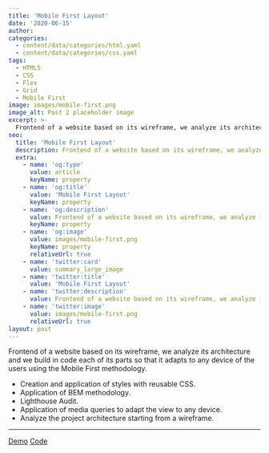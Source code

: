 ```yaml
---
title: 'Mobile First Layout'
date: '2020-06-15'
author: 
categories:
  - content/data/categories/html.yaml
  - content/data/categories/css.yaml
tags:
  - HTML5
  - CSS
  - Flex
  - Grid
  - Mobile First
image: images/mobile-first.png
image_alt: Post 2 placeholder image
excerpt: >-
  Frontend of a website based on its wireframe, we analyze its architecture and we build in code each of its parts so that it adapts to any device of the users using the Mobile First methodology.
seo:
  title: 'Mobile First Layout'
  description: Frontend of a website based on its wireframe, we analyze its architecture and we build in code each of its parts so that it adapts to any device of the users using the Mobile First methodology.
  extra:
    - name: 'og:type'
      value: article
      keyName: property
    - name: 'og:title'
      value: 'Mobile First Layout'
      keyName: property
    - name: 'og:description'
      value: Frontend of a website based on its wireframe, we analyze its architecture and we build in code each of its parts so that it adapts to any device of the users using the Mobile First methodology.
      keyName: property
    - name: 'og:image'
      value: images/mobile-first.png
      keyName: property
      relativeUrl: true
    - name: 'twitter:card'
      value: summary_large_image
    - name: 'twitter:title'
      value: 'Mobile First Layout'
    - name: 'twitter:description'
      value: Frontend of a website based on its wireframe, we analyze its architecture and we build in code each of its parts so that it adapts to any device of the users using the Mobile First methodology.
    - name: 'twitter:image'
      value: images/mobile-first.png
      relativeUrl: true
layout: post
---
```


Frontend of a website based on its wireframe, we analyze its architecture and we build in code each of its parts so that it adapts to any device of the users using the Mobile First methodology.

- Creation and application of styles with reusable CSS.
- Application of BEM methodology.
- Lighthouse Audit.
- Application of media queries to adapt the view to any device.
- Analyze the project architecture starting from a wireframe.

<hr>
<div class="section__actions btn-group">
<a href="https://christopherdavideh.github.io/MobileFirst-Layout/" target="_blank" rel="noopener" class="btn btn--javascript">Demo</a>
<a href="https://github.com/christopherdavideh/MobileFirst-Layout" target="_blank" rel="noopener" class="btn btn--github">Code</a>
</div>